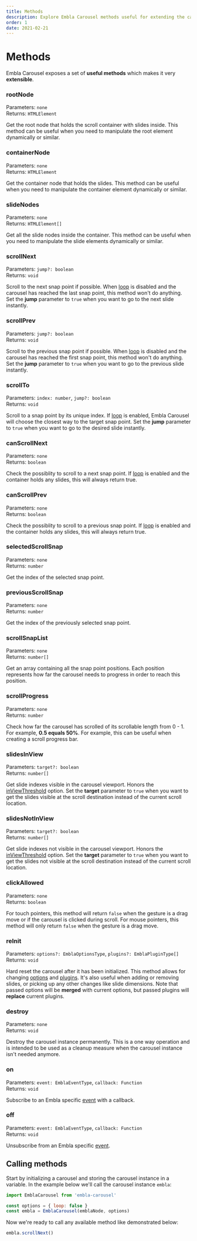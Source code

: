 ```yaml
---
title: Methods
description: Explore Embla Carousel methods useful for extending the carousel beyond its native functionality.
order: 1
date: 2021-02-21
---
```


# Methods

Embla Carousel exposes a set of **useful methods** which makes it very **extensible**.

### rootNode

Parameters: <BrandPrimaryText>`none`</BrandPrimaryText>  
Returns: <BrandSecondaryText>`HTMLElement`</BrandSecondaryText>

Get the root node that holds the scroll container with slides inside. This method can be useful when you need to manipulate the root element dynamically or similar.

### containerNode

Parameters: <BrandPrimaryText>`none`</BrandPrimaryText>  
Returns: <BrandSecondaryText>`HTMLElement`</BrandSecondaryText>

Get the container node that holds the slides. This method can be useful when you need to manipulate the container element dynamically or similar.

### slideNodes

Parameters: <BrandPrimaryText>`none`</BrandPrimaryText>  
Returns: <BrandSecondaryText>`HTMLElement[]`</BrandSecondaryText>

Get all the slide nodes inside the container. This method can be useful when you need to manipulate the slide elements dynamically or similar.

### scrollNext

Parameters: <BrandPrimaryText>`jump?: boolean`</BrandPrimaryText>  
Returns: <BrandSecondaryText>`void`</BrandSecondaryText>

Scroll to the next snap point if possible. When [loop](/api/options/#loop) is disabled and the carousel has reached the last snap point, this method won't do anything. Set the **jump** parameter to `true` when you want to go to the next slide instantly.

### scrollPrev

Parameters: <BrandPrimaryText>`jump?: boolean`</BrandPrimaryText>  
Returns: <BrandSecondaryText>`void`</BrandSecondaryText>

Scroll to the previous snap point if possible. When [loop](/api/options/#loop) is disabled and the carousel has reached the first snap point, this method won't do anything. Set the **jump** parameter to `true` when you want to go to the previous slide instantly.

### scrollTo

Parameters: <BrandPrimaryText>`index: number`, `jump?: boolean`</BrandPrimaryText>  
Returns: <BrandSecondaryText>`void`</BrandSecondaryText>

Scroll to a snap point by its unique index. If [loop](/api/options/#loop) is enabled, Embla Carousel will choose the closest way to the target snap point. Set the **jump** parameter to `true` when you want to go to the desired slide instantly.

### canScrollNext

Parameters: <BrandPrimaryText>`none`</BrandPrimaryText>  
Returns: <BrandSecondaryText>`boolean`</BrandSecondaryText>

Check the possiblity to scroll to a next snap point. If [loop](/api/options/#loop) is enabled and the container holds any slides, this will always return true.

### canScrollPrev

Parameters: <BrandPrimaryText>`none`</BrandPrimaryText>  
Returns: <BrandSecondaryText>`boolean`</BrandSecondaryText>

Check the possiblity to scroll to a previous snap point. If [loop](/api/options/#loop) is enabled and the container holds any slides, this will always return true.

### selectedScrollSnap

Parameters: <BrandPrimaryText>`none`</BrandPrimaryText>  
Returns: <BrandSecondaryText>`number`</BrandSecondaryText>

Get the index of the selected snap point.

### previousScrollSnap

Parameters: <BrandPrimaryText>`none`</BrandPrimaryText>  
Returns: <BrandSecondaryText>`number`</BrandSecondaryText>

Get the index of the previously selected snap point.

### scrollSnapList

Parameters: <BrandPrimaryText>`none`</BrandPrimaryText>  
Returns: <BrandSecondaryText>`number[]`</BrandSecondaryText>

Get an array containing all the snap point positions. Each position represents how far the carousel needs to progress in order to reach this position.

### scrollProgress

Parameters: <BrandPrimaryText>`none`</BrandPrimaryText>  
Returns: <BrandSecondaryText>`number`</BrandSecondaryText>

Check how far the carousel has scrolled of its scrollable length from 0 - 1. For example, **0.5 equals 50%**. For example, this can be useful when creating a scroll progress bar.

### slidesInView

Parameters: <BrandPrimaryText>`target?: boolean`</BrandPrimaryText>  
Returns: <BrandSecondaryText>`number[]`</BrandSecondaryText>

Get slide indexes visible in the carousel viewport. Honors the [inViewThreshold](/api/options/#inviewthreshold) option. Set the **target** parameter to `true` when you want to get the slides visible at the scroll destination instead of the current scroll location.

### slidesNotInView

Parameters: <BrandPrimaryText>`target?: boolean`</BrandPrimaryText>  
Returns: <BrandSecondaryText>`number[]`</BrandSecondaryText>

Get slide indexes not visible in the carousel viewport. Honors the [inViewThreshold](/api/options/#inviewthreshold) option. Set the **target** parameter to `true` when you want to get the slides not visible at the scroll destination instead of the current scroll location.

### clickAllowed

Parameters: <BrandPrimaryText>`none`</BrandPrimaryText>  
Returns: <BrandSecondaryText>`boolean`</BrandSecondaryText>

For touch pointers, this method will return `false` when the gesture is a drag move or if the carousel is clicked during scroll. For mouse pointers, this method will only return `false` when the gesture is a drag move.

### reInit

Parameters: <BrandPrimaryText>`options?: EmblaOptionsType`, `plugins?: EmblaPluginType[]`</BrandPrimaryText>  
Returns: <BrandSecondaryText>`void`</BrandSecondaryText>

Hard reset the carousel after it has been initialized. This method allows for changing [options](/api/options/) and [plugins](/api/plugins/). It's also useful when adding or removing slides, or picking up any other changes like slide dimensions. Note that passed options will be **merged** with current options, but passed plugins will **replace** current plugins.

### destroy

Parameters: <BrandPrimaryText>`none`</BrandPrimaryText>  
Returns: <BrandSecondaryText>`void`</BrandSecondaryText>

Destroy the carousel instance permanently. This is a one way operation and is intended to be used as a cleanup measure when the carousel instance isn't needed anymore.

### on

Parameters: <BrandPrimaryText>`event: EmblaEventType`, `callback: Function`</BrandPrimaryText>  
Returns: <BrandSecondaryText>`void`</BrandSecondaryText>

Subscribe to an Embla specific [event](/api/events/) with a callback.

### off

Parameters: <BrandPrimaryText>`event: EmblaEventType`, `callback: Function`</BrandPrimaryText>  
Returns: <BrandSecondaryText>`void`</BrandSecondaryText>

Unsubscribe from an Embla specific [event](/api/events/).

## Calling methods

Start by initializing a carousel and storing the carousel instance in a variable. In the example below we'll call the carousel instance `embla`:

```js
import EmblaCarousel from 'embla-carousel'

const options = { loop: false }
const embla = EmblaCarousel(emblaNode, options)
```

Now we're ready to call any available method like demonstrated below:

```js
embla.scrollNext()
```
